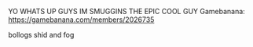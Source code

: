 YO WHATS UP GUYS IM SMUGGINS THE EPIC COOL GUY 
Gamebanana: https://gamebanana.com/members/2026735
























bollogs shid and fog
